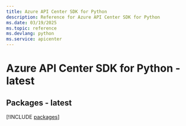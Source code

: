 ```yaml
---
title: Azure API Center SDK for Python
description: Reference for Azure API Center SDK for Python
ms.date: 03/19/2025
ms.topic: reference
ms.devlang: python
ms.service: apicenter
---
```

# Azure API Center SDK for Python - latest
## Packages - latest
[!INCLUDE [packages](api-center-index.md)]